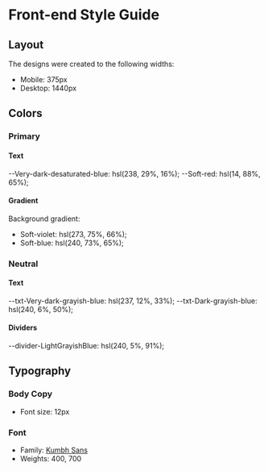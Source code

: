 # Front-end Style Guide

## Layout

The designs were created to the following widths:

- Mobile: 375px
- Desktop: 1440px

## Colors

### Primary

#### Text

--Very-dark-desaturated-blue: hsl(238, 29%, 16%);
--Soft-red: hsl(14, 88%, 65%);

#### Gradient

Background gradient:

- Soft-violet: hsl(273, 75%, 66%);
- Soft-blue: hsl(240, 73%, 65%);

### Neutral

#### Text

--txt-Very-dark-grayish-blue: hsl(237, 12%, 33%);
--txt-Dark-grayish-blue: hsl(240, 6%, 50%);

#### Dividers

--divider-LightGrayishBlue: hsl(240, 5%, 91%);

## Typography

### Body Copy

- Font size: 12px

### Font

- Family: [Kumbh Sans](https://fonts.google.com/specimen/Kumbh+Sans)
- Weights: 400, 700
